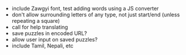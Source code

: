 - include Zawgyi font, test adding words using a JS converter
- don't allow surrounding letters of any type, not just start/end (unless repeating a square)
- call for help translating
- save puzzles in encoded URL?
- allow user input on saved puzzles?
- include Tamil, Nepali, etc
